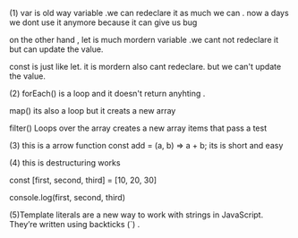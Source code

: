 (1) var is  old way variable .we can redeclare it as much we can . now a days we dont use it anymore because it can give us bug

on the other hand , let is much mordern variable .we cant not redeclare it  but can update the value.

const is just like let. it is mordern also cant redeclare. but we can't update the value.



(2) forEach() is a loop and it doesn't return anyhting .


map() its also a loop but it creats a new array 

filter() Loops over the array creates a new array  items that pass a test 


(3)  this is a arrow function 
const add = (a, b) => a + b; 
its is short and easy





(4)
this is destructuring  works

const [first, second, third] = [10, 20, 30]

console.log(first, second, third) 



(5)Template literals  are  a new way to work with strings in JavaScript.
They’re written using backticks (`) .